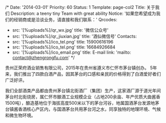 /*
Date: '2014-03-01'
Priority: 60
Status: 1
Template: page-col2
Title: 关于我们
Description: a teeny tiny Team with great ability
Notice: '如果您希望成为我们的经销商或是洽谈业务，请直接和我们联系：'
Qrcodes:
- src: '[%uploads%]/qr_wx.jpg'
  title: '微信公众号'
- src: '[%uploads%]/qr_jiuxian.jpg'
  title: '酒仙微信号'
Contacts:
- src: '[%uploads%]/ico_tel.png'
  title: 15900616196
- src: '[%uploads%]/ico_tel.png'
  title: 16684926684
- src: '[%uploads%]/ico_email.png'
  title: E-mail
  link: 'mailto: contact@zhengrongfu.com'
*/
<p>贵州正荣府酒业销售有限公司，2015年在贵州省遵义市仁怀市茅台镇创办。 5年来，我们推出了四款白酒产品，因其茅台的口感和亲民的价格得到了白酒爱好者们广泛好评。</p>
<p>
我们全部酒类产品都由贵州茅台镇北街酒厂（集团）生产，这家酒厂源于道光年间茅台村北街烧房，属仁怀市酿酒工业规模企业（占地200余亩、年产优质大曲酱香1500吨），酿造基地位于海拔高度500米以下的茅台河谷，地属国酒茅台发源地茅台镇酱香酒核心产区内，与国酒茅台共用茅台河之水，同享独特的地理环境、气候和微生物环境。</p>
<br>
